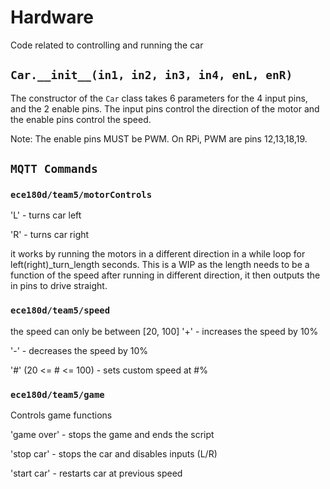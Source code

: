 # Hardware
Code related to controlling and running the car

## `Car.__init__(in1, in2, in3, in4, enL, enR)`
The constructor of the `Car` class takes 6 parameters for the 4 input pins, and the 2 enable pins. The input pins control the direction of the motor and the enable pins control the speed.

Note: The enable pins MUST be PWM. On RPi, PWM are pins 12,13,18,19.

## `MQTT Commands`
### `ece180d/team5/motorControls`
'L' - turns car left

'R' - turns car right

it works by running the motors in a different direction in a while loop for left(right)_turn_length seconds. This is a WIP as the length needs to be a function of the speed
after running in different direction, it then outputs the in pins to drive straight.

### `ece180d/team5/speed`
the speed can only be between [20, 100]
'+' - increases the speed by 10%

'-' - decreases the speed by 10%

'#' (20 <= # <= 100) - sets custom speed at #%

### `ece180d/team5/game`
Controls game functions

'game over' - stops the game and ends the script

'stop car' - stops the car and disables inputs (L/R)

'start car' - restarts car at previous speed
